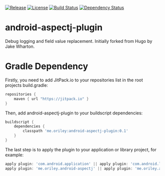 [![Release](https://jitpack.io/v/com.github.oriley-me/android-aspectj-plugin.svg)](https://jitpack.io/#com.github.oriley-me/android-aspectj-plugin) [![License](https://img.shields.io/badge/license-Apache%202.0-blue.svg)](http://www.apache.org/licenses/LICENSE-2.0) [![Build Status](https://travis-ci.org/oriley-me/android-aspectj-plugin.svg?branch=master)](https://travis-ci.org/oriley-me/android-aspectj-plugin) [![Dependency Status](https://www.versioneye.com/user/projects/56b09a5e3d82b9002b5269b1/badge.svg?style=flat)](https://www.versioneye.com/user/projects/56b09a5e3d82b9002b5269b1)

# android-aspectj-plugin

Debug logging and field value replacement. Initially forked from Hugo by Jake Wharton.

# Gradle Dependency

Firstly, you need to add JitPack.io to your repositories list in the root projects build.gradle:

```gradle
repositories {
    maven { url "https://jitpack.io" }
}
```

Then, add android-aspectj-plugin to your buildscript dependencies:

```gradle
buildscript {
    dependencies {
        classpath 'me.oriley:android-aspectj-plugin:0.1'
    }
}
```

The last step is to apply the plugin to your application or library project, for example:

```gradle
apply plugin: 'com.android.application' || apply plugin: 'com.android.library'
apply plugin: 'me.oriley.android-aspectj' || apply plugin: 'me.oriley.android-aspectj-debug'
```
